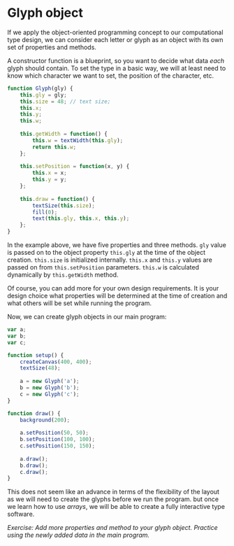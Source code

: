 # Glyph object

If we apply the object-oriented programming concept to our computational type design, we can consider each letter or glyph as an object with its own set of properties and methods.

A constructor function is a blueprint, so you want to decide what data *each* glyph should contain. To set the type in a basic way, we will at least need to know which character we want to set, the position of the character, etc.

```js
function Glyph(gly) {
	this.gly = gly;
	this.size = 48; // text size;
	this.x;
	this.y;
	this.w;
	
	this.getWidth = function() {
		this.w = textWidth(this.gly);
		return this.w;
	};
	
	this.setPosition = function(x, y) {
		this.x = x;
		this.y = y;
	};
	
	this.draw = function() {
		textSize(this.size);
		fill(0);
		text(this.gly, this.x, this.y);
	};
}
```

In the example above, we have five properties and three methods. `gly` value is passed on to the object property `this.gly` at the time of the object creation. `this.size` is initialized internally. `this.x` and `this.y` values are passed on from `this.setPosition` parameters. `this.w` is calculated dynamically by `this.getWidth` method.

Of course, you can add more for your own design requirements. It is your design choice what properties will be determined at the time of creation and what others will be set while running the program.

Now, we can create glyph objects in our main program:

```js
var a;
var b;
var c;

function setup() {
	createCanvas(400, 400);
	textSize(48);
	
	a = new Glyph('a');
	b = new Glyph('b');
	c = new Glyph('c');
}

function draw() {
	background(200);
	
	a.setPosition(50, 50);
	b.setPosition(100, 100);
	c.setPosition(150, 150);
	
	a.draw();
	b.draw();
	c.draw();
}
```

This does not seem like an advance in terms of the flexibility of the layout as we will need to create the glyphs before we run the program. but once we learn how to use *arrays*, we will be able to create a fully interactive type software.

*Exercise: Add more properties and method to your glyph object. Practice using the newly added data in the main program.*
